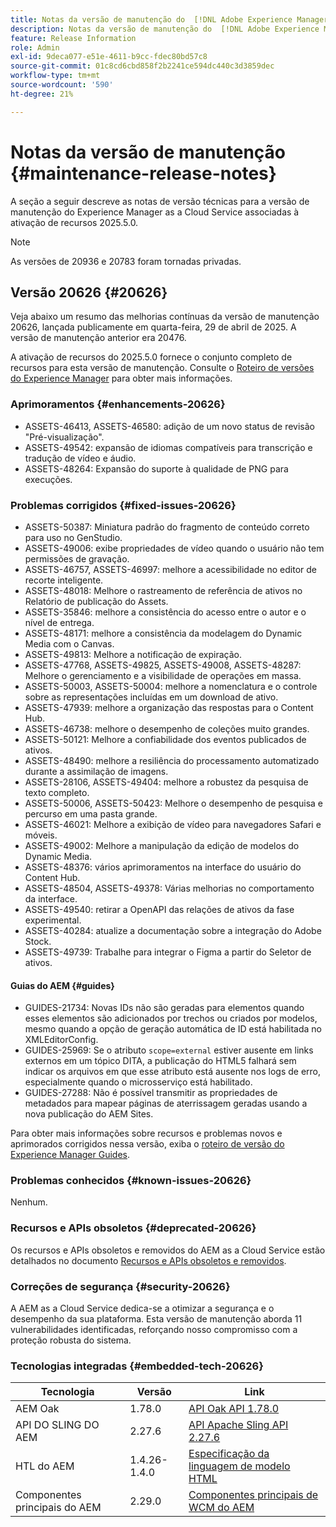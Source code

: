 ```yaml
---
title: Notas da versão de manutenção do  [!DNL Adobe Experience Manager]  as a Cloud Service associada à ativação de recurso 2025.5.0.
description: Notas da versão de manutenção do  [!DNL Adobe Experience Manager]  as a Cloud Service associada à ativação de recurso 2025.5.0.
feature: Release Information
role: Admin
exl-id: 9deca077-e51e-4611-b9cc-fdec80bd57c8
source-git-commit: 01c8cd6cbd858f2b2241ce594dc440c3d3859dec
workflow-type: tm+mt
source-wordcount: '590'
ht-degree: 21%

---
```


# Notas da versão de manutenção {#maintenance-release-notes}

A seção a seguir descreve as notas de versão técnicas para a versão de manutenção do Experience Manager as a Cloud Service associadas à ativação de recursos 2025.5.0.

>[!NOTE]
>
> As versões de 20936 e 20783 foram tornadas privadas.

## Versão 20626 {#20626}

Veja abaixo um resumo das melhorias contínuas da versão de manutenção 20626, lançada publicamente em quarta-feira, 29 de abril de 2025. A versão de manutenção anterior era 20476.

A ativação de recursos do 2025.5.0 fornece o conjunto completo de recursos para esta versão de manutenção. Consulte o [Roteiro de versões do Experience Manager](https://experienceleague.adobe.com/pt-br/docs/experience-manager-release-information/aem-release-updates/update-releases-roadmap) para obter mais informações.

### Aprimoramentos {#enhancements-20626}

* ASSETS-46413, ASSETS-46580: adição de um novo status de revisão &quot;Pré-visualização&quot;.
* ASSETS-49542: expansão de idiomas compatíveis para transcrição e tradução de vídeo e áudio.
* ASSETS-48264: Expansão do suporte à qualidade de PNG para execuções.

### Problemas corrigidos {#fixed-issues-20626}

* ASSETS-50387: Miniatura padrão do fragmento de conteúdo correto para uso no GenStudio.
* ASSETS-49006: exibe propriedades de vídeo quando o usuário não tem permissões de gravação.
* ASSETS-46757, ASSETS-46997: melhore a acessibilidade no editor de recorte inteligente.
* ASSETS-48018: Melhore o rastreamento de referência de ativos no Relatório de publicação do Assets.
* ASSETS-35846: melhore a consistência do acesso entre o autor e o nível de entrega.
* ASSETS-48171: melhore a consistência da modelagem do Dynamic Media com o Canvas.
* ASSETS-49813: Melhore a notificação de expiração.
* ASSETS-47768, ASSETS-49825, ASSETS-49008, ASSETS-48287: Melhore o gerenciamento e a visibilidade de operações em massa.
* ASSETS-50003, ASSETS-50004: melhore a nomenclatura e o controle sobre as representações incluídas em um download de ativo.
* ASSETS-47939: melhore a organização das respostas para o Content Hub.
* ASSETS-46738: melhore o desempenho de coleções muito grandes.
* ASSETS-50121: Melhore a confiabilidade dos eventos publicados de ativos.
* ASSETS-48490: melhore a resiliência do processamento automatizado durante a assimilação de imagens.
* ASSETS-28106, ASSETS-49404: melhore a robustez da pesquisa de texto completo.
* ASSETS-50006, ASSETS-50423: Melhore o desempenho de pesquisa e percurso em uma pasta grande.
* ASSETS-46021: Melhore a exibição de vídeo para navegadores Safari e móveis.
* ASSETS-49002: Melhore a manipulação da edição de modelos do Dynamic Media.
* ASSETS-48376: vários aprimoramentos na interface do usuário do Content Hub.
* ASSETS-48504, ASSETS-49378: Várias melhorias no comportamento da interface.
* ASSETS-49540: retirar a OpenAPI das relações de ativos da fase experimental.
* ASSETS-40284: atualize a documentação sobre a integração do Adobe Stock.
* ASSETS-49739: Trabalhe para integrar o Figma a partir do Seletor de ativos.

#### Guias do AEM {#guides}

* GUIDES-21734: Novas IDs não são geradas para elementos quando esses elementos são adicionados por trechos ou criados por modelos, mesmo quando a opção de geração automática de ID está habilitada no XMLEditorConfig.
* GUIDES-25969: Se o atributo `scope=external` estiver ausente em links externos em um tópico DITA, a publicação do HTML5 falhará sem indicar os arquivos em que esse atributo está ausente nos logs de erro, especialmente quando o microsserviço está habilitado.
* GUIDES-27288: Não é possível transmitir as propriedades de metadados para mapear páginas de aterrissagem geradas usando a nova publicação do AEM Sites.

Para obter mais informações sobre recursos e problemas novos e aprimorados corrigidos nessa versão, exiba o [roteiro de versão do Experience Manager Guides](https://experienceleague.adobe.com/pt-br/docs/experience-manager-guides/using/release-info/aem-guides-releases-roadmap).

### Problemas conhecidos {#known-issues-20626}

Nenhum.

### Recursos e APIs obsoletos {#deprecated-20626}

Os recursos e APIs obsoletos e removidos do AEM as a Cloud Service estão detalhados no documento [Recursos e APIs obsoletos e removidos](/help/release-notes/deprecated-removed-features.md).

### Correções de segurança {#security-20626}

A AEM as a Cloud Service dedica-se a otimizar a segurança e o desempenho da sua plataforma. Esta versão de manutenção aborda 11 vulnerabilidades identificadas, reforçando nosso compromisso com a proteção robusta do sistema.

### Tecnologias integradas {#embedded-tech-20626}

| Tecnologia | Versão | Link |
|---|---|---|
| AEM Oak | 1.78.0 | [API Oak API 1.78.0](https://www.javadoc.io/doc/org.apache.jackrabbit/oak-api/1.78.0/index.html) |
| API DO SLING DO AEM | 2.27.6 | [API Apache Sling API 2.27.6](https://www.javadoc.io/doc/org.apache.sling/org.apache.sling.api/latest/index.html) |
| HTL do AEM | 1.4.26-1.4.0 | [Especificação da linguagem de modelo HTML](https://github.com/adobe/htl-spec) |
| Componentes principais do AEM | 2.29.0 | [Componentes principais de WCM do AEM](https://github.com/adobe/aem-core-wcm-components) |
